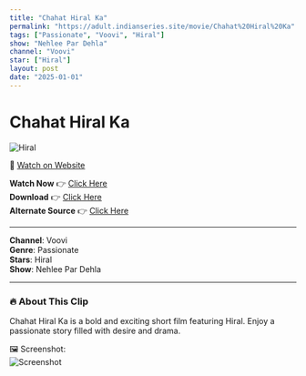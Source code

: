 ```yaml
---
title: "Chahat Hiral Ka"
permalink: "https://adult.indianseries.site/movie/Chahat%20Hiral%20Ka"
tags: ["Passionate", "Voovi", "Hiral"]
show: "Nehlee Par Dehla"
channel: "Voovi"
star: ["Hiral"]
layout: post
date: "2025-01-01"
---
```


# Chahat Hiral Ka

![Hiral](https://shorts.desisins.com/wp-content/uploads/2024/09/Hiral-Ki-Chahat-DesiSins.com_.jpg)

🔗 [Watch on Website](https://adult.indianseries.site/movie/Chahat%20Hiral%20Ka)

**Watch Now** 👉 [Click Here](https://adult.indianseries.site/movie/Chahat%20Hiral%20Ka)  
**Download** 👉 [Click Here](https://adult.indianseries.site/movie/Chahat%20Hiral%20Ka)  
**Alternate Source** 👉 [Click Here](https://adult.indianseries.site/movie/Chahat%20Hiral%20Ka)

---

**Channel**: Voovi  
**Genre**: Passionate  
**Stars**: Hiral  
**Show**: Nehlee Par Dehla

---

### 🔥 About This Clip

Chahat Hiral Ka is a bold and exciting short film featuring Hiral. Enjoy a passionate story filled with desire and drama.
 
🖼️ Screenshot:  
![Screenshot](https://shorts.desisins.com/wp-content/uploads/2024/09/Hiral-Ki-Chahat-DesiSins.com_.jpg)
